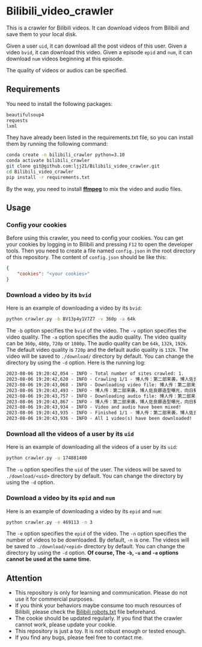 # Bilibili_video_crawler
This is a crawler for Bilibili videos. It can download videos from Bilibili and save them to your local disk. 

Given a user `uid`, it can download all the post videos of this user. Given a video `bvid`, it can download this video. Given a episode `epid` and `num`, it can download `num` videos beginning at this episode.

The quality of videos or audios can be specified.
## Requirements
You need to install the following packages:
```txt
beautifulsoup4
requests
lxml
```
They have already been listed in the requirements.txt file, so you can install them by running the following command:

```bash
conda create -n bilibili_crawler python=3.10
conda activate bilibili_crawler
git clone git@github.com:ljj21/Bilibili_video_crawler.git
cd Bilibili_video_crawler
pip install -r requirements.txt
```
By the way, you need to install **[ffmpeg](https://www.ffmpeg.org/)** to mix the video and audio files.
## Usage
### Config your cookies
Before using this crawler, you need to config your cookies. You can get your cookies by logging in to Bilibili and pressing `F12` to open the developer tools. Then you need to create a file named `config.json` in the root directory of this repository. The content of `config.json` should be like this:
```json
{
    "cookies": "<your cookies>"
}
```
### Download a video by its `bvid`
Here is an example of downloading a video by its `bvid`:
```bash
python crawler.py -b BV13p4y1V7Z7 -v 360p -a 64k
```
The `-b` option specifies the `bvid` of the video. The `-v` option specifies the video quality. The `-a` option specifies the audio quality. The video quality can be `360p`, `480p`, `720p` or `1080p`. The audio quality can be `64k`, `132k`, `192k`. The default video quality is `720p` and the default audio quality is `132k`. 
The video will be saved to `./download/` directory by default. You can change the directory by using the `-d` option.
Here is the running log:
```txt
2023-08-06 19:20:42,054 - INFO - Total number of sites crawled: 1.
2023-08-06 19:20:42,620 - INFO - Crawling 1/1 - 博人传：第二部来袭，博人佐良娜造型曝光，向日葵恐怕有大能力！.
2023-08-06 19:20:43,068 - INFO - Downloading video file: 博人传：第二部来袭，博人佐良娜造型曝光，向日葵恐怕有大能力！_video.m4s.
2023-08-06 19:20:43,493 - INFO - 博人传：第二部来袭，博人佐良娜造型曝光，向日葵恐怕有大能力！_video.m4s downloaded!
2023-08-06 19:20:43,757 - INFO - Downloading audio file: 博人传：第二部来袭，博人佐良娜造型曝光，向日葵恐怕有大能力！_audio.m4s.
2023-08-06 19:20:43,867 - INFO - 博人传：第二部来袭，博人佐良娜造型曝光，向日葵恐怕有大能力！_audio.m4s downloaded!
2023-08-06 19:20:43,934 - INFO - Video and audio have been mixed!
2023-08-06 19:20:43,935 - INFO - Finished 1/1 - 博人传：第二部来袭，博人佐良娜造型曝光，向日葵恐怕有大能力！.
2023-08-06 19:20:43,936 - INFO - All 1 video(s) have been downloaded!
```
### Download all the videos of a user by its `uid`
Here is an example of downloading all the videos of a user by its `uid`:
```bash
python crawler.py -u 174881400
```
The `-u` option specifies the `uid` of the user. The videos will be saved to `./download/<uid>` directory by default. You can change the directory by using the `-d` option.
### Download a video by its `epid` and `num`
Here is an example of downloading a video by its `epid` and `num`:
```bash
python crawler.py -e 469113 -n 3
```
The `-e` option specifies the `epid` of the video. The `-n` option specifies the number of videos to be downloaded. By default, `-n` is one. The videos will be saved to `./download/<epid>` directory by default. You can change the directory by using the `-d` option.
**Of course, The `-b`, `-u` and `-e` options cannot be used at the same time.**
## Attention
+ This repository is only for learning and communication. Please do not use it for commercial purposes.
+ If you think your behaviors maybe consume too much resources of Bilibili, please check the [Bilibili robots.txt](https://www.bilibili.com/robots.txt) file beforehand.
+ The cookie should be updated regularly. If you find that the crawler cannot work, please update your cookie.
+ This repository is just a toy. It is not robust enough or tested enough. 
+ If you find any bugs, please feel free to contact me.